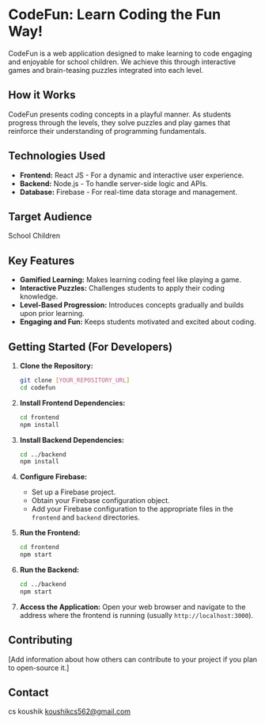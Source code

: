 
# CodeFun: Learn Coding the Fun Way!

CodeFun is a web application designed to make learning to code engaging and enjoyable for school children. We achieve this through interactive games and brain-teasing puzzles integrated into each level.

## How it Works

CodeFun presents coding concepts in a playful manner. As students progress through the levels, they solve puzzles and play games that reinforce their understanding of programming fundamentals.

## Technologies Used

* **Frontend:** React JS - For a dynamic and interactive user experience.
* **Backend:** Node.js - To handle server-side logic and APIs.
* **Database:** Firebase - For real-time data storage and management.

## Target Audience

School Children

## Key Features

* **Gamified Learning:** Makes learning coding feel like playing a game.
* **Interactive Puzzles:** Challenges students to apply their coding knowledge.
* **Level-Based Progression:** Introduces concepts gradually and builds upon prior learning.
* **Engaging and Fun:** Keeps students motivated and excited about coding.

## Getting Started (For Developers)

1.  **Clone the Repository:**
    ```bash
    git clone [YOUR_REPOSITORY_URL]
    cd codefun
    ```

2.  **Install Frontend Dependencies:**
    ```bash
    cd frontend
    npm install
    ```

3.  **Install Backend Dependencies:**
    ```bash
    cd ../backend
    npm install
    ```

4.  **Configure Firebase:**
    * Set up a Firebase project.
    * Obtain your Firebase configuration object.
    * Add your Firebase configuration to the appropriate files in the `frontend` and `backend` directories.

5.  **Run the Frontend:**
    ```bash
    cd frontend
    npm start
    ```

6.  **Run the Backend:**
    ```bash
    cd ../backend
    npm start
    ```

7.  **Access the Application:** Open your web browser and navigate to the address where the frontend is running (usually `http://localhost:3000`).

## Contributing

[Add information about how others can contribute to your project if you plan to open-source it.]

## Contact

cs koushik koushikcs562@gmail.com
